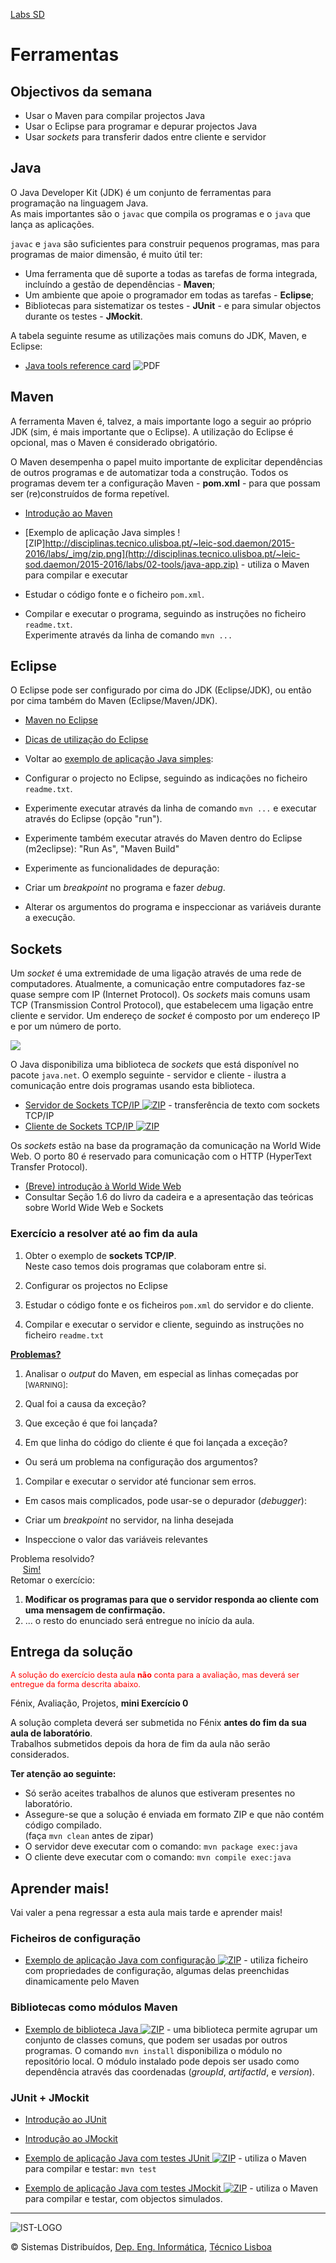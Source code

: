 [Labs SD](../) 

# Ferramentas

## Objectivos da semana

*   Usar o Maven para compilar projectos Java
*   Usar o Eclipse para programar e depurar projectos Java
*   Usar _sockets_ para transferir dados entre cliente e servidor

## Java

O Java Developer Kit (JDK) é um conjunto de ferramentas para programação na linguagem Java.  
As mais importantes são o `javac` que compila os programas e o `java` que lança as aplicações.

`javac` e `java` são suficientes para construir pequenos programas, mas para programas de maior dimensão, é muito útil ter:

*   Uma ferramenta que dê suporte a todas as tarefas de forma integrada, incluíndo a gestão de dependências - **Maven**;
*   Um ambiente que apoie o programador em todas as tarefas - **Eclipse**;
*   Bibliotecas para sistematizar os testes - **JUnit** - e para simular objectos durante os testes - **JMockit**.

A tabela seguinte resume as utilizações mais comuns do JDK, Maven, e Eclipse:

*   [Java tools reference card](http://disciplinas.tecnico.ulisboa.pt/~leic-sod.daemon/2015-2016/labs/02-tools/java-tools-ref-card.pdf) ![PDF](http://disciplinas.tecnico.ulisboa.pt/~leic-sod.daemon/2015-2016/labs/_img/pdf.png)

## Maven

A ferramenta Maven é, talvez, a mais importante logo a seguir ao próprio JDK (sim, é mais importante que o Eclipse). A utilização do Eclipse é opcional, mas o Maven é considerado obrigatório.

O Maven desempenha o papel muito importante de explicitar dependências de outros programas e de automatizar toda a construção. Todos os programas devem ter a configuração Maven - **pom.xml** - para que possam ser (re)construídos de forma repetível.

*   [Introdução ao Maven](http://disciplinas.tecnico.ulisboa.pt/~leic-sod.daemon/2015-2016/labs/02-tools/maven/index.html)

*   [Exemplo de aplicação Java simples ![ZIP]http://disciplinas.tecnico.ulisboa.pt/~leic-sod.daemon/2015-2016/labs/_img/zip.png](http://disciplinas.tecnico.ulisboa.pt/~leic-sod.daemon/2015-2016/labs/02-tools/java-app.zip) - utiliza o Maven para compilar e executar

*   Estudar o código fonte e o ficheiro `pom.xml`.
*   Compilar e executar o programa, seguindo as instruções no ficheiro `readme.txt`.  
    Experimente através da linha de comando `mvn ...`

## Eclipse

O Eclipse pode ser configurado por cima do JDK (Eclipse/JDK), ou então por cima também do Maven (Eclipse/Maven/JDK).

*   [Maven no Eclipse](http://disciplinas.tecnico.ulisboa.pt/~leic-sod.daemon/2015-2016/labs/02-tools/eclipse/maven/index.html)
*   [Dicas de utilização do Eclipse](http://www.slideshare.net/MiguelLPardal/eclipse-workshop-presentation)

*   Voltar ao [exemplo de aplicação Java simples](http://disciplinas.tecnico.ulisboa.pt/~leic-sod.daemon/2015-2016/labs/02-tools/java-app.zip):

*   Configurar o projecto no Eclipse, seguindo as indicações no ficheiro `readme.txt`.
*   Experimente executar através da linha de comando `mvn ...` e executar através do Eclipse (opção "run").  

*   Experimente também executar através do Maven dentro do Eclipse (m2eclipse): "Run As", "Maven Build"

*   Experimente as funcionalidades de depuração:

*   Criar um _breakpoint_ no programa e fazer _debug_.
*   Alterar os argumentos do programa e inspeccionar as variáveis durante a execução.

## Sockets

Um _socket_ é uma extremidade de uma ligação através de uma rede de computadores. Atualmente, a comunicação entre computadores faz-se quase sempre com IP (Internet Protocol). Os _sockets_ mais comuns usam TCP (Transmission Control Protocol), que estabelecem uma ligação entre cliente e servidor. Um endereço de _socket_ é composto por um endereço IP e por um número de porto.

![](http://disciplinas.tecnico.ulisboa.pt/~leic-sod.daemon/2015-2016/labs/02-tools/connection-27383_960_720.png)

O Java disponibiliza uma biblioteca de _sockets_ que está disponível no pacote `java.net`. O exemplo seguinte - servidor e cliente - ilustra a comunicação entre dois programas usando esta biblioteca.

*   [Servidor de Sockets TCP/IP ![ZIP](http://disciplinas.tecnico.ulisboa.pt/~leic-sod.daemon/2015-2016/labs/_img/zip.png)](http://disciplinas.tecnico.ulisboa.pt/~leic-sod.daemon/2015-2016/labs/02-tools/socket-server.zip) - transferência de texto com sockets TCP/IP
*   [Cliente de Sockets TCP/IP ![ZIP](http://disciplinas.tecnico.ulisboa.pt/~leic-sod.daemon/2015-2016/labs/_img/zip.png)](http://disciplinas.tecnico.ulisboa.pt/~leic-sod.daemon/2015-2016/labs/02-tools/socket-client.zip)

Os _sockets_ estão na base da programação da comunicação na World Wide Web. O porto 80 é reservado para comunicação com o HTTP (HyperText Transfer Protocol).

*   [(Breve) introdução à World Wide Web](http://disciplinas.tecnico.ulisboa.pt/~leic-sod.daemon/2015-2016/labs/02-tools/www/index.html)
*   Consultar Seção 1.6 do livro da cadeira e a apresentação das teóricas sobre World Wide Web e Sockets

### Exercício a resolver até ao fim da aula

1.  Obter o exemplo de **sockets TCP/IP**.  
    Neste caso temos dois programas que colaboram entre si.

1.  Configurar os projectos no Eclipse
2.  Estudar o código fonte e os ficheiros `pom.xml` do servidor e do cliente.
3.  Compilar e executar o servidor e cliente, seguindo as instruções no ficheiro `readme.txt`

**[Problemas?](http://disciplinas.tecnico.ulisboa.pt/~leic-sod.daemon/2015-2016/labs/02-tools/exceptions/index.html)**

1.  Analisar o _output_ do Maven, em especial as linhas começadas por <small>[WARNING]</small>:

1.  Qual foi a causa da exceção?
2.  Que exceção é que foi lançada?
3.  Em que linha do código do cliente é que foi lançada a exceção?

*   Ou será um problema na configuração dos argumentos?

1.  Compilar e executar o servidor até funcionar sem erros.

*   Em casos mais complicados, pode usar-se o depurador (_debugger_):

*   Criar um _breakpoint_ no servidor, na linha desejada
*   Inspeccione o valor das variáveis relevantes

Problema resolvido?  
     [Sim!](http://www.phdcomics.com/comics/archive.php?comicid=180)  
Retomar o exercício:

1.  **Modificar os programas para que o servidor responda ao cliente com uma mensagem de confirmação.**
2.  ... o resto do enunciado será entregue no início da aula.

## Entrega da solução

<span style="color:red;font-size:90%">A solução do exercício desta aula **não** conta para a avaliação, mas deverá ser entregue da forma descrita abaixo.</span>

Fénix, Avaliação, Projetos, **mini Exercício 0**

A solução completa deverá ser submetida no Fénix **antes do fim da sua aula de laboratório**.  
Trabalhos submetidos depois da hora de fim da aula não serão considerados.

**Ter atenção ao seguinte:**

*   Só serão aceites trabalhos de alunos que estiveram presentes no laboratório.
*   Assegure-se que a solução é enviada em formato ZIP e que não contém código compilado.  
    (faça `mvn clean` antes de zipar)
*   O servidor deve executar com o comando: `mvn package exec:java`
*   O cliente deve executar com o comando: `mvn compile exec:java`

## Aprender mais!

Vai valer a pena regressar a esta aula mais tarde e aprender mais!

### Ficheiros de configuração

*   [Exemplo de aplicação Java com configuração ![ZIP](http://disciplinas.tecnico.ulisboa.pt/~leic-sod.daemon/2015-2016/labs/_img/zip.png)](http://disciplinas.tecnico.ulisboa.pt/~leic-sod.daemon/2015-2016/labs/02-tools/java-app_config.zip) - utiliza ficheiro com propriedades de configuração, algumas delas preenchidas dinamicamente pelo Maven

### Bibliotecas como módulos Maven

*   [Exemplo de biblioteca Java ![ZIP](http://disciplinas.tecnico.ulisboa.pt/~leic-sod.daemon/2015-2016/labs/_img/zip.png)](http://disciplinas.tecnico.ulisboa.pt/~leic-sod.daemon/2015-2016/labs/02-tools/java-lib.zip) - uma biblioteca permite agrupar um conjunto de classes comuns, que podem ser usadas por outros programas. O comando `mvn install` disponibiliza o módulo no repositório local. O módulo instalado pode depois ser usado como dependência através das coordenadas (_groupId_, _artifactId_, e _version_).

### JUnit + JMockit

*   [Introdução ao JUnit](http://disciplinas.tecnico.ulisboa.pt/~leic-sod.daemon/2015-2016/labs/02-tools/junit/index.html)
*   [Introdução ao JMockit](http://disciplinas.tecnico.ulisboa.pt/~leic-sod.daemon/2015-2016/labs/02-tools/jmockit/index.html)

*   [Exemplo de aplicação Java com testes JUnit ![ZIP](http://disciplinas.tecnico.ulisboa.pt/~leic-sod.daemon/2015-2016/labs/_img/zip.png)](http://disciplinas.tecnico.ulisboa.pt/~leic-sod.daemon/2015-2016/labs/02-tools/junit-app.zip) - utiliza o Maven para compilar e testar: `mvn test`
*   [Exemplo de aplicação Java com testes JMockit ![ZIP](http://disciplinas.tecnico.ulisboa.pt/~leic-sod.daemon/2015-2016/labs/_img/zip.png)](http://disciplinas.tecnico.ulisboa.pt/~leic-sod.daemon/2015-2016/labs/02-tools/jmockit-app.zip) - utiliza o Maven para compilar e testar, com objectos simulados.

* * *

 ![IST-LOGO](https://camo.githubusercontent.com/8eb8ec735b6ac78c6495caa84c7ea6c02a5ca966/687474703a2f2f6f7765656b2e7465636e69636f2e756c6973626f612e70742f6173736574732f696d672f706172746e65722d6973742e706e67)
 
© Sistemas Distribuídos, [Dep. Eng. Informática](http://www.dei.tecnico.ulisboa.pt/), [Técnico Lisboa](http://www.ist.eu)  